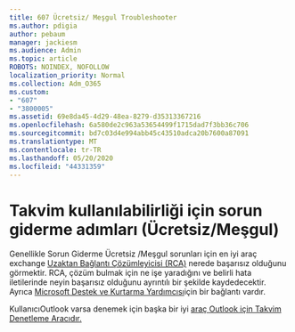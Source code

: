 ```yaml
---
title: 607 Ücretsiz/ Meşgul Troubleshooter
ms.author: pdigia
author: pebaum
manager: jackiesm
ms.audience: Admin
ms.topic: article
ROBOTS: NOINDEX, NOFOLLOW
localization_priority: Normal
ms.collection: Adm_O365
ms.custom:
- "607"
- "3800005"
ms.assetid: 69e8da45-4d29-48ea-8279-d35313367216
ms.openlocfilehash: 6a580de2c963a53654499f1715dad7f3bb36c706
ms.sourcegitcommit: bd7c03d4e994abb45c43510adca20b7600a87091
ms.translationtype: MT
ms.contentlocale: tr-TR
ms.lasthandoff: 05/20/2020
ms.locfileid: "44331359"
---
```

# <a name="troubleshooting-steps-for-calendar-availability-freebusy"></a>Takvim kullanılabilirliği için sorun giderme adımları (Ücretsiz/Meşgul)

Genellikle Sorun Giderme Ücretsiz /Meşgul sorunları için en iyi araç exchange [Uzaktan Bağlantı Çözümleyicisi (RCA)](https://testconnectivity.microsoft.com/Default.aspx?testId=freeBusy) nerede başarısız olduğunu görmektir. RCA, çözüm bulmak için ne işe yaradığını ve belirli hata iletilerinde neyin başarısız olduğunu ayrıntılı bir şekilde kaydedecektir. Ayrıca [Microsoft Destek ve Kurtarma Yardımcısı](https://diagnostics.office.com/)için bir bağlantı vardır.

KullanıcıOutlook varsa denemek için başka bir iyi [araç Outlook için Takvim Denetleme Aracıdır.](https://www.microsoft.com/download/details.aspx?id=28786)
